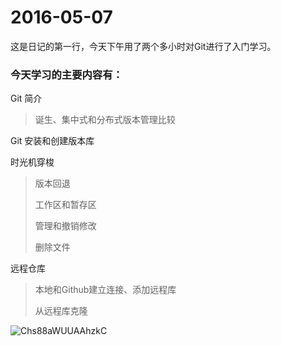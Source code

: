 # 2016-05-07



这是日记的第一行，今天下午用了两个多小时对Git进行了入门学习。

### 今天学习的主要内容有：

Git 简介

> 诞生、集中式和分布式版本管理比较

Git 安装和创建版本库

时光机穿梭

> 版本回退
>
> 工作区和暂存区
>
> 管理和撤销修改
>
> 删除文件

远程仓库

> 本地和Github建立连接、添加远程库
>
> 从远程库克隆

 ![Chs88aWUUAAhzkC](C:\Users\DELL\Pictures\Chs88aWUUAAhzkC.jpg)

